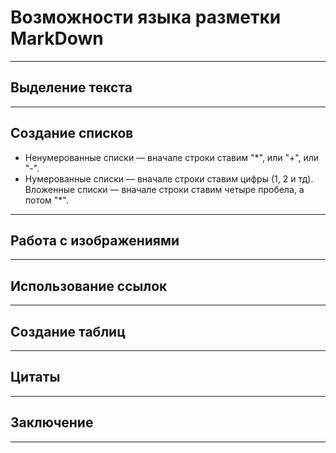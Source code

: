# Возможности языка разметки MarkDown
---
## **Выделение текста**
---
## **Создание списков**
* Ненумерованные списки — вначале строки ставим "*", или "+", или "-".
* Нумерованные списки — вначале строки ставим цифры (1, 2 и тд).
Вложенные списки — вначале строки ставим четыре пробела, а потом "*".
---
## **Работа с изображениями**
---
## Использование ссылок
---
## Создание таблиц
---
## Цитаты
---
## Заключение
---